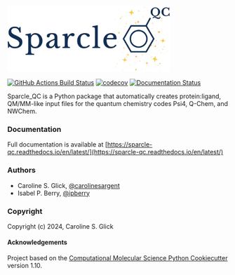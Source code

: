 [//]:Sparcle_QC
[//]:==============================

<p align="left">
    <picture>
        <source media="(prefers-color-scheme: light)" srcset="https://github.com/carolinesargent/sparcle_qc/blob/main/docs/_static/sparcle_logo.png">
        <source media="(prefers-color-scheme: dark)" srcset="https://github.com/carolinesargent/sparcle_qc/blob/main/docs/_static/index-dark-sparcle_logo.png">
        <img alt="Sparcle_QC logo" src="https://github.com/carolinesargent/sparcle_qc/blob/main/docs/_static/sparcle_logo.png" height="150px">
    </picture>
</p>

[//]: # (Badges)
[![GitHub Actions Build Status](https://github.com/carolinesargent/sparcle_qc/workflows/CI/badge.svg)](https://github.com/carolinesargent/sparcle_qc/actions?query=workflow%3ACI)
[![codecov](https://codecov.io/gh/carolinesargent/sparcle_qc/branch/main/graph/badge.svg)](https://codecov.io/gh/carolinesargent/sparcle_qc/branch/main)
[![Documentation Status](https://readthedocs.org/projects/sparcle-qc/badge/?version=latest)](https://sparcle-qc.readthedocs.io/en/latest/?badge=latest)


Sparcle_QC is a Python package that automatically creates protein:ligand, QM/MM-like input files for the quantum chemistry codes Psi4, Q-Chem, and NWChem.

[//]: # (Software Package that Automatically Redistributes Charges for Embedded Quantum Chemistry)

### Documentation

Full documentation is available at [https://sparcle-qc.readthedocs.io/en/latest/](https://sparcle-qc.readthedocs.io/en/latest/)

### Authors

* Caroline S. Glick, [@carolinesargent](https://github.com/carolinesargent)
* Isabel P. Berry, [@ipberry](https://github.com/ipberry)

### Copyright

Copyright (c) 2024, Caroline S. Glick


#### Acknowledgements
 
Project based on the 
[Computational Molecular Science Python Cookiecutter](https://github.com/molssi/cookiecutter-cms) version 1.10.
